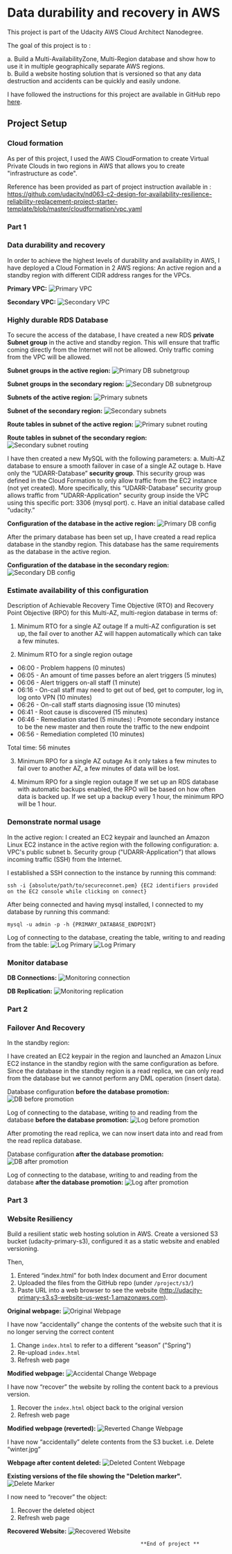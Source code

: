 # Data durability and recovery in AWS

This project is part of the Udacity AWS Cloud Architect Nanodegree.

The goal of this project is to :

a.  Build a Multi-AvailabilityZone, Multi-Region database and show how to use it in multiple geographically separate AWS regions.  
b.  Build a website hosting solution that is versioned so that any data destruction and accidents can be quickly and easily undone.


I have followed the instructions for this project are available in GitHub repo [here](https://github.com/udacity/nd063-c2-design-for-availability-resilience-reliability-replacement-project-starter-template).

## Project Setup
### Cloud formation

As per of this project, I used the AWS CloudFormation to create Virtual Private Clouds in two regions in AWS that allows you to create "infrastructure as code". 

Reference has been provided  as part of project instruction available in : https://github.com/udacity/nd063-c2-design-for-availability-resilience-reliability-replacement-project-starter-template/blob/master/cloudformation/vpc.yaml

### Part 1

### Data durability and recovery
In order to achieve the highest levels of durability and availability in AWS, I have deployed a Cloud Formation in 2 AWS regions: An active region and a standby region with different CIDR address ranges for the VPCs.

**Primary VPC:**
![Primary VPC](screenshots/primary_Vpc.png "Primary VPC")

**Secondary VPC:**
![Secondary VPC](screenshots/secondary_Vpc.png "Secondary VPC")

### Highly durable RDS Database

To secure the access of the database, I have created a new RDS **private Subnet group** in the active and standby region. This will ensure that traffic coming directly from the Internet will not be allowed. Only traffic coming from the VPC will be allowed.

**Subnet groups in the active region:**
![Primary DB subnetgroup](screenshots/primaryDB_subnetgroup.png "Primary DB subnetgroup")

**Subnet groups in the secondary region:**
![Secondary DB subnetgroup](screenshots/secondaryDB_subnetgroup.png "Secondary DB subnetgroup")


**Subnets of the active region:**
![Primary subnets](screenshots/primaryVPC_subnets.png "Primary subnets")

**Subnet of the secondary region:**
![Secondary subnets](screenshots/secondaryVPC_subnets.png "Secondary subnets")


**Route tables in subnet of the active region:**
![Primary subnet routing](screenshots/primary_subnet_routing.png "Primary subnet routing")

**Route tables in subnet of the secondary region:**
![Secondary subnet routing](screenshots/secondary_subnet_routing.png "Secondary subnet routing")

I have then created a new MySQL with the following parameters:
a. Multi-AZ database to ensure a smooth failover in case of a single AZ outage
b. Have only the “UDARR-Database” **security group**. This security group was defined in the Cloud Formation to only allow traffic from the EC2 instance (not yet created). More specifically, this “UDARR-Database” security group allows traffic from "UDARR-Application" security group inside the VPC using this specific port: 3306 (mysql port).
c. Have an initial database called “udacity.” 

**Configuration of the database in the active region:**
![Primary DB config](screenshots/primaryDB_config.png "Primary DB config")

After the primary database has been set up, I have created a read replica database in the standby region. This database has the same requirements as the database in the active region.

**Configuration of the database in the secondary region:**
![Secondary DB config](screenshots/secondaryDB_config.png "Secondary DB config")

### Estimate availability of this configuration

Description of Achievable Recovery Time Objective (RTO) and Recovery Point Objective (RPO) for this Multi-AZ, multi-region database in terms of:

1. Minimum RTO for a single AZ outage 
If a multi-AZ configuration is set up, the fail over to another AZ will happen automatically which can take a few minutes.
    
2. Minimum RTO for a single region outage
- 06:00 - Problem happens (0 minutes) 
- 06:05 - An amount of time passes before an alert triggers (5 minutes) 
- 06:06 - Alert triggers on-all staff (1 minute) 
- 06:16 - On-call staff may need to get out of bed, get to computer, log in, log onto VPN (10 minutes) 
- 06:26 - On-call staff starts diagnosing issue (10 minutes) 
- 06:41 - Root cause is discovered (15 minutes) 
- 06:46 - Remediation started (5 minutes) :  Promote secondary instance to be the new master and then route the traffic to the new endpoint
- 06:56 - Remediation completed (10 minutes) 

Total time: 56 minutes 

3. Minimum RPO for a single AZ outage
As it only takes a few minutes to fail over to another AZ, a few minutes of data will be lost.   
       
4. Minimum RPO for a single region outage 
If we set up an RDS database with automatic backups enabled, the RPO will be based on how often data is backed up. If we set up a backup every 1 hour, the minimum RPO will be 1 hour.

### Demonstrate normal usage

In the active region:
I created an EC2 keypair and launched an Amazon Linux EC2 instance in the active region with the following configuration:
a. VPC's public subnet
b. Security group ("UDARR-Application") that allows incoming traffic (SSH) from the Internet.

I established a SSH connection to the instance by running this command:
```
ssh -i {absolute/path/to/secureconnet.pem} {EC2 identifiers provided on the EC2 console while clicking on connect}
```
After being connected and having mysql installed, I connected to my database by running this command:
```
mysql -u admin -p -h {PRIMARY_DATABASE_ENDPOINT}
```

Log of connecting to the database, creating the table, writing to and reading from the table:
![Log Primary](screenshots/log_primary.png "Log Primary")
![Log Primary](screenshots/log_primary1.png "Log Primary")

### Monitor database

**DB Connections:**
![Monitoring connection](screenshots/monitoring_connections.png "Monitoring connection")

**DB Replication:**
![Monitoring replication](screenshots/monitoring_replication.png "Monitoring replication")

### Part 2
### Failover And Recovery
In the standby region:

I have created an EC2 keypair in the region and launched an Amazon Linux EC2 instance in the standby region with the same configuration as before.
Since the database in the standby region is a read replica, we can only read from the database but we cannot perform any DML operation (insert data).

Database configuration **before the database promotion:**
![DB before promotion](screenshots/rr_before_promotion.png "DB before promotion")

Log of connecting to the database, writing to and reading from the database **before the database promotion:**
![Log before promotion](screenshots/log_rr_before_promotion.png "Log before promotion")

After promoting the read replica, we can now insert data into and read from the read replica database.

Database configuration **after the database promotion:**
![DB after promotion](screenshots/rr_after_promotion.png "DB after promotion")

Log of connecting to the database, writing to and reading from the database **after the database promotion:**
![Log after promotion](screenshots/log_rr_after_promotion.png "Log after promotion")



### Part 3
### Website Resiliency

Build a resilient static web hosting solution in AWS. Create a versioned S3 bucket (udacity-primary-s3), configured it as a static website and enabled versioning.

Then,

1. Entered  “index.html” for both Index document and Error document
2. Uploaded the files from the GitHub repo (under `/project/s3/`)
3. Paste URL into a web browser to see the website (http://udacity-primary-s3.s3-website-us-west-1.amazonaws.com). 


**Original webpage:**
![Original Webpage](screenshots/s3_original.png "Original Webpage")

I have now  “accidentally” change the contents of the website such that it is no longer serving the correct content

1. Change `index.html` to refer to a different “season” ("Spring")
2. Re-upload `index.html`
3. Refresh web page

**Modified webpage:**
![Accidental Change Webpage](screenshots/s3_season.png "Accidental Change Webpage")

I have now  “recover” the website by rolling the content back to a previous version.

1. Recover the `index.html` object back to the original version
2. Refresh web page

**Modified webpage (reverted):**
![Reverted Change Webpage](screenshots/s3_season_revert.png "Reverted Change Webpage")

I have now “accidentally” delete contents from the S3 bucket. i.e. Delete “winter.jpg”

**Webpage after content deleted:**
![Deleted Content Webpage](screenshots/s3_deletion.png "Deleted Content Webpage")

**Existing versions of the file showing the "Deletion marker".**
![Delete Marker](screenshots/s3_delete_marker.png "Delete Marker")

I now need to “recover” the object:

1. Recover the deleted object
2. Refresh web page

**Recovered Website:**
![Recovered Website](screenshots/s3_delete_revert.png "Recovered Website")



                                               **End of project **

